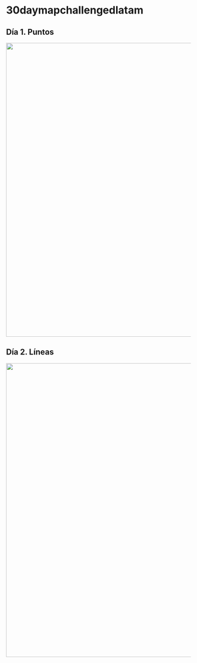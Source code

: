 # 30daymapchallengedlatam

## Día 1. Puntos

<img src="./img/1_Puntos.png" height="800">

## Día 2. Líneas

<img src="./img/2_Lineas.png" height="800">
